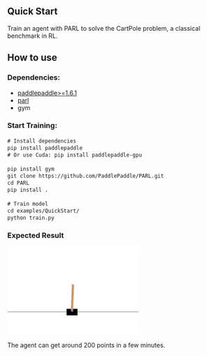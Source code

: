 ## Quick Start
Train an agent with PARL to solve the CartPole problem, a classical benchmark in RL.

## How to use
### Dependencies:

+ [paddlepaddle>=1.6.1](https://github.com/PaddlePaddle/Paddle)
+ [parl](https://github.com/PaddlePaddle/PARL)
+ gym

### Start Training:
```
# Install dependencies
pip install paddlepaddle  
# Or use Cuda: pip install paddlepaddle-gpu

pip install gym
git clone https://github.com/PaddlePaddle/PARL.git
cd PARL
pip install .

# Train model
cd examples/QuickStart/
python train.py  
```

### Expected Result
<img src="performance.gif" width = "300" height ="200" alt="result"/>

The agent can get around 200 points in a few minutes.
